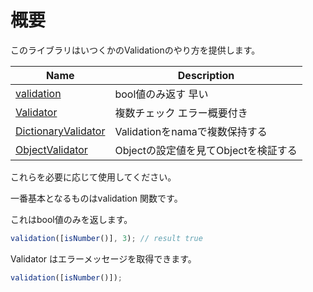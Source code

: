 # 概要

このライブラリはいつくかのValidationのやり方を提供します。

| Name | Description |
| --- | ----------- |
| [validation](./doc/) | bool値のみ返す 早い |
| [Validator](./doc/) | 複数チェック エラー概要付き |
| [DictionaryValidator](./doc/) | Validationをnamaで複数保持する |
| [ObjectValidator](./doc/) | Objectの設定値を見てObjectを検証する |

これらを必要に応じて使用してください。


一番基本となるものはvalidation 関数です。

これはbool値のみを返します。

```ts
validation([isNumber()], 3); // result true
```

Validator はエラーメッセージを取得できます。

```ts
validation([isNumber()]);
```


